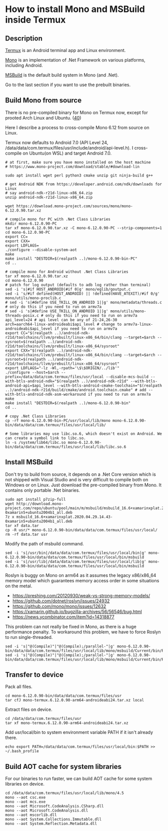 ﻿# How to install Mono and MSBuild inside Termux

## Description

[Termux](https://github.com/termux/termux-app) is an Android terminal app and Linux environment.

[Mono](https://www.mono-project.com) is an implementation of .Net Framework on various platforms, including Android.

[MSBuild](https://github.com/microsoft/msbuild) is the default build system in Mono (and .Net).

Go to the last section if you want to use the prebuilt binaries.

## Build Mono from source

There is no pre-compiled binary for Mono on Termux now, except for prooted Arch Linux and Ubuntu. ([40](https://github.com/termux/termux-packages/issues/40))

Here I describe a process to cross-compile Mono 6.12 from source on Linux.

Termux now defaults to Android 7.0 (API Level 24, /data/data/com.termux/files/usr/include/android/api-level.h). I cross-compile on Ubuntu(on WSL) and target Android 7.0.

    # at first, make sure you have mono installed on the host machine
    # https://www.mono-project.com/download/stable/#download-lin

    sudo apt install wget perl python3 cmake unzip git ninja-build g++

    # get Android NDK from https://developer.android.com/ndk/downloads for Linux
    # say android-ndk-r21d-linux-x86_64.zip
    unzip android-ndk-r21d-linux-x86_64.zip

    wget https://download.mono-project.com/sources/mono/mono-6.12.0.90.tar.xz

    # compile mono for PC with .Net Class Libraries
    mkdir mono-6.12.0.90-PC
    tar xf mono-6.12.0.90.tar.xz -C mono-6.12.0.90-PC --strip-components=1
    cd mono-6.12.0.90-PC
    export CC=
    export CXX=
    export LDFLAGS=
    ./configure --disable-system-aot
    make
    make install "DESTDIR=$(realpath ..)/mono-6.12.0.90-bin-PC"
    cd ..

    # compile mono for Android without .Net Class Libraries
    tar xf mono-6.12.0.90.tar.xz
    cd mono-6.12.0.90
    # patch for log output (defaults to adb log rather than terminal)
    sed -i 's|#if HOST_ANDROID|#if 0|g' mono/eglib/goutput.c
    sed -i 's/#if defined(HOST_ANDROID) || !defined(HAVE_ATEXIT)/#if 0/g' mono/utils/mono-proclib.c
    # sed -i 's|#define USE_TKILL_ON_ANDROID 1||g' mono/metadata/threads.c # only do this if you need to run on armv7a
    # sed -i 's|#define USE_TKILL_ON_ANDROID 1||g' mono/utils/mono-threads-posix.c # only do this if you need to run on armv7a
    api_level=24 # api level can be any of 21-24,26-30
    arch=aarch64-linux-androideabi$api_level # change to armv7a-linux-androideabi$api_level if you need to run on armv7a
    export CC="$(realpath ..)/android-ndk-r21d/toolchains/llvm/prebuilt/linux-x86_64/bin/clang --target=$arch --sysroot=$(realpath ..)/android-ndk-r21d/toolchains/llvm/prebuilt/linux-x86_64/sysroot"
    export CXX="$(realpath ..)/android-ndk-r21d/toolchains/llvm/prebuilt/linux-x86_64/bin/clang --target=$arch --sysroot=$(realpath ..)/android-ndk-r21d/toolchains/llvm/prebuilt/linux-x86_64/sysroot"
    export LDFLAGS="-lz -Wl,-rpath='\$\$ORIGIN/../lib'"
    ./configure --host=$arch --prefix=/data/data/com.termux/files/usr/local --disable-mcs-build --with-btls-android-ndk="$(realpath ..)/android-ndk-r21d" --with-btls-android-api=$api_level --with-btls-android-cmake-toolchain="$(realpath ..)/android-ndk-r21d/build/cmake/android.toolchain.cmake" # add --with-btls-android-ndk-asm-workaround if you need to run on armv7a
    make
    make install "DESTDIR=$(realpath ..)/mono-6.12.0.90-bin"
    cd ..

    # copy .Net Class Libraries
    cp -rf mono-6.12.0.90-bin-PC/usr/local/lib/mono mono-6.12.0.90-bin/data/data/com.termux/files/usr/local/lib/

    # Some libraries may use libc.so.6, which doesn't exist on Android. We can create a symbol link to libc.so.
    ln -s /system/lib64/libc.so mono-6.12.0.90-bin/data/data/com.termux/files/usr/local/lib/libc.so.6

## Install MSBuild

Don't try to build from source, it depends on a .Net Core version which is not shipped with Visual Studio and is very difficult to compile both on Windows or on Linux. Just download the pre-compiled binary from Mono. It contains only portable .Net binaries.

    sudo apt install p7zip-full
    wget http://download.mono-project.com/repo/ubuntu/pool/main/m/msbuild/msbuild_16.6+xamarinxplat.2020.04.29.14.43-0xamarin5+ubuntu2004b1_all.deb
    7z x msbuild_16.6+xamarinxplat.2020.04.29.14.43-0xamarin5+ubuntu2004b1_all.deb
    tar xf data.tar
    cp -R usr/* mono-6.12.0.90-bin/data/data/com.termux/files/usr/local/
    rm -rf data.tar usr

Modify the path of msbuild command.

    sed -i 's|/usr/bin|/data/data/com.termux/files/usr/local/bin|g' mono-6.12.0.90-bin/data/data/com.termux/files/usr/local/bin/msbuild
    sed -i 's|/usr/lib|/data/data/com.termux/files/usr/local/lib|g' mono-6.12.0.90-bin/data/data/com.termux/files/usr/local/bin/msbuild

Roslyn is buggy on Mono on arm64 as it assumes the legacy x86/x86_64 memory model which guarantees memory access order in some situations on the metal.

* https://preshing.com/20120930/weak-vs-strong-memory-models/
* https://github.com/dotnet/roslyn/issues/24932
* https://github.com/mono/mono/issues/12632
* https://xamarin.github.io/bugzilla-archives/56/56546/bug.html
* https://news.ycombinator.com/item?id=14318877

This problem can not really be fixed in Mono, as there is a huge performance penalty. To workaround this problem, we have to force Roslyn to run single-threaded.

    sed -i 's|"@(Compile)"|"@(Compile);/parallel-"|g' mono-6.12.0.90-bin/data/data/com.termux/files/usr/local/lib/mono/msbuild/Current/bin/Roslyn/Microsoft.CSharp.Core.targets
    sed -i 's|"@(Compile)"|"@(Compile);/parallel-"|g' mono-6.12.0.90-bin/data/data/com.termux/files/usr/local/lib/mono/msbuild/Current/bin/Roslyn/Microsoft.VisualBasic.Core.targets

## Transfer to device

Pack all files.

    cd mono-6.12.0.90-bin/data/data/com.termux/files/usr
    tar cfJ mono-termux.6.12.0.90-arm64-androideabi24.tar.xz local

Extract files on device.

    cd /data/data/com.termux/files/usr
    tar xf mono-termux.6.12.0.90-arm64-androideabi24.tar.xz

Add usr/local/bin to system environment variable PATH if it isn't already there.

    echo export PATH=/data/data/com.termux/files/usr/local/bin:$PATH >> ~/.bash_profile

## Build AOT cache for system libraries

For our binaries to run faster, we can build AOT cache for some system libraries on device.

    cd /data/data/com.termux/files/usr/local/lib/mono/4.5
    mono --aot csc.exe
    mono --aot mcs.exe
    mono --aot Microsoft.CodeAnalysis.CSharp.dll
    mono --aot Microsoft.CodeAnalysis.dll
    mono --aot mscorlib.dll
    mono --aot System.Collections.Immutable.dll
    mono --aot System.Reflection.Metadata.dll
